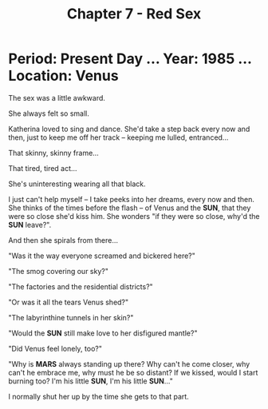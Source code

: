 ﻿---
title: Chapter 7 - Red Sex
excerpt: Chapter of the Red King.
header:
  image: /assets/images/RedKingHeader.jpg
permalink: /red-king-red-sex/
sidebar:
  nav: "king"
---
# Period: Present Day … Year: 1985 … Location: Venus

The sex was a little awkward.

She always felt so small.

Katherina loved to sing and dance. She'd take a step back every now and then, just to keep me off her track – keeping me lulled, entranced…

That skinny, skinny frame…

That tired, tired act…

She's uninteresting wearing all that black.

I just can't help myself – I take peeks into her dreams, every now and then. She thinks of the times before the flash – of Venus and the **SUN**, that they were so close she'd kiss him. She wonders "if they were so close, why'd the **SUN** leave?".

And then she spirals from there…

"Was it the way everyone screamed and bickered here?"

"The smog covering our sky?"

"The factories and the residential districts?"

"Or was it all the tears Venus shed?"

"The labyrinthine tunnels in her skin?"

"Would the **SUN** still make love to her disfigured mantle?"

"Did Venus feel lonely, too?"

"Why is **MARS** always standing up there? Why can't he come closer, why can't he embrace me, why must he be so distant? If we kissed, would I start burning too? I'm his little **SUN**, I'm his little **SUN**…"

I normally shut her up by the time she gets to that part.